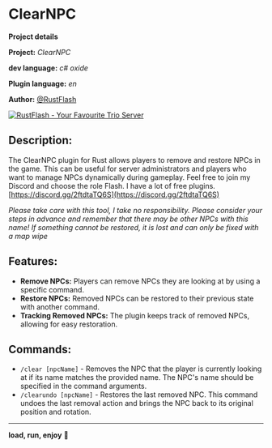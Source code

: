 # ClearNPC

**__Project details__**

**Project:** *ClearNPC*

**dev language:** *c# oxide*

**Plugin language:** *en*

**Author:** [@RustFlash](https://github.com/Flash-Ticker)

[![RustFlash - Your Favourite Trio Server](https://github.com/Flash-Ticker/ClearNPC/blob/main/ClearNPC_Thumb.jpg)](https://youtu.be/xJzMHkWhYpw?si=Xg3FFy5DJ8DGYJIP)


## Description:

The ClearNPC plugin for Rust allows players to remove and restore NPCs in the game. This can be useful for server administrators and players who want to manage NPCs dynamically during gameplay. Feel free to join my Discord and choose the role Flash. I have a lot of free plugins. 
[https://discord.gg/2ftdtaTQ6S](https://discord.gg/2ftdtaTQ6S)

*Please take care with this tool, I take no responsibility. Please consider your steps in advance and remember that there may be other NPCs with this name! If something cannot be restored, it is lost and can only be fixed with a map wipe*

## Features:

- **Remove NPCs:** Players can remove NPCs they are looking at by using a specific command.
- **Restore NPCs:** Removed NPCs can be restored to their previous state with another command.
- **Tracking Removed NPCs:** The plugin keeps track of removed NPCs, allowing for easy restoration.

## Commands:

- `/clear [npcName]` - Removes the NPC that the player is currently looking at if its name matches the provided name. The NPC's name should be specified in the command arguments.
- `/clearundo [npcName]` - Restores the last removed NPC. This command undoes the last removal action and brings the NPC back to its original position and rotation.

--- 

**load, run, enjoy** 💝

